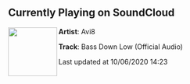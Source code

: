 ## Currently Playing on SoundCloud

[<img align="left" width="100" src="https://i1.sndcdn.com/artworks-sB332h0AbFLX0Luy-Zuk8zg-t50x50.jpg">](https://soundcloud.com/avi8music/bass-down-low-official-audio)

**Artist**: Avi8 

**Track**: Bass Down Low (Official Audio)

Last updated at 10/06/2020 14:23
